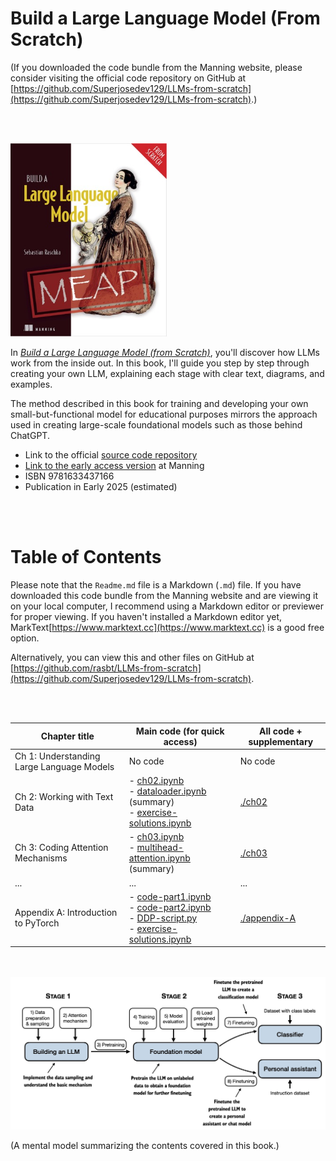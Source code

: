 # Build a Large Language Model (From Scratch)

(If you downloaded the code bundle from the Manning website, please consider visiting the official code repository on GitHub at [https://github.com/Superjosedev129/LLMs-from-scratch](https://github.com/Superjosedev129/LLMs-from-scratch).)

<br>
<br>

<a href="http://mng.bz/orYv"><img src="images/cover.jpg" width="250px"></a>

In [*Build a Large Language Model (from Scratch)*](http://mng.bz/orYv), you'll discover how LLMs work from the inside out. In this book, I'll guide you step by step through creating your own LLM, explaining each stage with clear text, diagrams, and examples. 

The method described in this book for training and developing your own small-but-functional model for educational purposes mirrors the approach used in creating large-scale foundational models such as those behind ChatGPT.

- Link to the official [source code repository](https://github.com/Superjosedev129/LLMs-from-scratch)
- [Link to the early access version](http://mng.bz/orYv) at Manning
- ISBN 9781633437166
- Publication in Early 2025 (estimated)

<br>
<br>


# Table of Contents

Please note that the `Readme.md` file is a Markdown (`.md`) file. If you have downloaded this code bundle from the Manning website and are viewing it on your local computer, I recommend using a Markdown editor or previewer for proper viewing. If you haven't installed a Markdown editor yet, MarkText[https://www.marktext.cc](https://www.marktext.cc) is a good free option.

Alternatively, you can view this and other files on GitHub at [https://github.com/rasbt/LLMs-from-scratch](https://github.com/Superjosedev129/LLMs-from-scratch).

<br>
<br>

| Chapter title                             | Main code (for quick access)                                 | All code + supplementary     |
| ----------------------------------------- | ------------------------------------------------------------ | ---------------------------- |
| Ch 1: Understanding Large Language Models | No code                                                      | No code                      |
| Ch 2: Working with Text Data              | - [ch02.ipynb](ch02/01_main-chapter-code/ch02.ipynb)<br />- [dataloader.ipynb](ch02/01_main-chapter-code/dataloader.ipynb) (summary)<br />- [exercise-solutions.ipynb](ch02/01_main-chapter-code/exercise-solutions.ipynb) | [./ch02](./ch02)             |
| Ch 3: Coding Attention Mechanisms  | - [ch03.ipynb](ch03/01_main-chapter-code/ch03.ipynb)<br />- [multihead-attention.ipynb](ch03/01_main-chapter-code/multihead-attention.ipynb) (summary) | [./ch03](./ch03)             |
| ...                                       | ...                                                          | ...                          |
| Appendix A: Introduction to PyTorch       | - [code-part1.ipynb](03_main-chapter-code/01_main-chapter-code/code-part1.ipynb)<br />- [code-part2.ipynb](03_main-chapter-code/01_main-chapter-code/code-part2.ipynb)<br />- [DDP-script.py](03_main-chapter-code/01_main-chapter-code/DDP-script.py)<br />- [exercise-solutions.ipynb](https://github.com/rasbt/LLMs-from-scratch/blob/main/appendix-A/03_main-chapter-code/exercise-solutions.ipynb) | [./appendix-A](./appendix-A) |

<br>
<br>

<img src="images/mental-model.jpg" width="600px">

(A mental model summarizing the contents covered in this book.)


